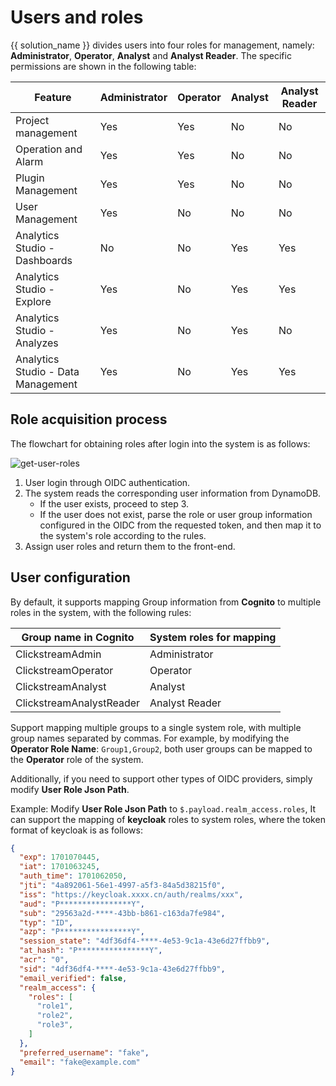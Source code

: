 # Users and roles

{{ solution_name }} divides users into four roles for management, namely: **Administrator**, **Operator**, **Analyst** and **Analyst Reader**. The specific permissions are shown in the following table:

| Feature | Administrator | Operator | Analyst | Analyst Reader |
|-------|-------|-------|-------|-------|
| Project management          | Yes | Yes | No | No |
| Operation and Alarm         | Yes | Yes | No | No |
| Plugin Management           | Yes | Yes | No | No |
| User Management             | Yes | No  | No | No |
| Analytics Studio - Dashboards  | No  | No | Yes | Yes |
| Analytics Studio - Explore    | Yes | No  | Yes | Yes |
| Analytics Studio - Analyzes    | Yes | No | Yes | No |
| Analytics Studio - Data Management | Yes | No | Yes | Yes |

## Role acquisition process
The flowchart for obtaining roles after login into the system is as follows:

![get-user-roles](../images/permission-mgmt/get-user-roles.png)

1. User login through OIDC authentication.
2. The system reads the corresponding user information from DynamoDB.
    * If the user exists, proceed to step 3.
    * If the user does not exist, parse the role or user group information configured in the OIDC from the requested token, and then map it to the system's role according to the rules.
3. Assign user roles and return them to the front-end.

## User configuration

By default, it supports mapping Group information from **Cognito** to multiple roles in the system, with the following rules:

| Group name in Cognito | System roles for mapping |
|-------|-------|
| ClickstreamAdmin | Administrator |
| ClickstreamOperator | Operator |
| ClickstreamAnalyst | Analyst |
| ClickstreamAnalystReader | Analyst Reader |

Support mapping multiple groups to a single system role, with multiple group names separated by commas. For example, by modifying the **Operator Role Name**: `Group1,Group2`, both user groups can be mapped to the **Operator** role of the system.

Additionally, if you need to support other types of OIDC providers, simply modify **User Role Json Path**.

Example: Modify **User Role Json Path** to `$.payload.realm_access.roles`, It can support the mapping of **keycloak** roles to system roles, where the token format of keycloak is as follows:

```json
{
  "exp": 1701070445,
  "iat": 1701063245,
  "auth_time": 1701062050,
  "jti": "4a892061-56e1-4997-a5f3-84a5d38215f0",
  "iss": "https://keycloak.xxxx.cn/auth/realms/xxx",
  "aud": "P****************Y",
  "sub": "29563a2d-****-43bb-b861-c163da7fe984",
  "typ": "ID",
  "azp": "P****************Y",
  "session_state": "4df36df4-****-4e53-9c1a-43e6d27ffbb9",
  "at_hash": "P****************Y",
  "acr": "0",
  "sid": "4df36df4-****-4e53-9c1a-43e6d27ffbb9",
  "email_verified": false,
  "realm_access": {
    "roles": [
      "role1",
      "role2",
      "role3",
    ]
  },
  "preferred_username": "fake",
  "email": "fake@example.com"
}
```


